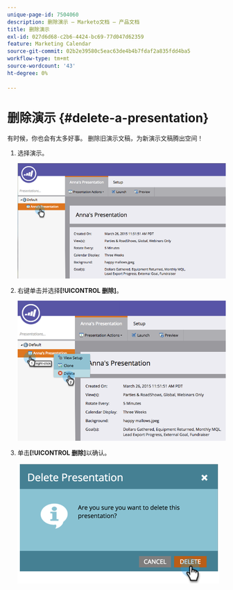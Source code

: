 ```yaml
---
unique-page-id: 7504060
description: 删除演示 — Marketo文档 — 产品文档
title: 删除演示
exl-id: 027d6d68-c2b6-4424-bc69-77d047d62359
feature: Marketing Calendar
source-git-commit: 02b2e39580c5eac63de4b4b7fdaf2a835fdd4ba5
workflow-type: tm+mt
source-wordcount: '43'
ht-degree: 0%

---
```


# 删除演示 {#delete-a-presentation}

有时候，你也会有太多好事。 删除旧演示文稿，为新演示文稿腾出空间！

1. 选择演示。

   ![](assets/image2015-3-26-12-3a26-3a41.png)

1. 右键单击并选择&#x200B;**[!UICONTROL 删除]**。

   ![](assets/image2015-3-26-12-3a26-3a51.png)

1. 单击&#x200B;**[!UICONTROL 删除]**&#x200B;以确认。

   ![](assets/image2015-3-20-16-3a21-3a10.png)
